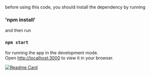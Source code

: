 before using this code, you should install the dependency by running

### 'npm install'

and then run

### `npm start`

for running the app in the development mode.\
Open [http://localhost:3000](http://localhost:3000) to view it in your browser.

[![Readme Card](https://github-readme-stats.vercel.app/api/pin/?username=padepokanpenguin&show_owner=true&repo=react-introduction-academind-course)](https://github.com/padepokanpenguin/react-movie-api)

